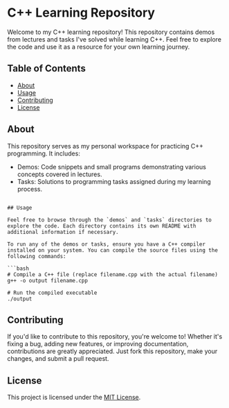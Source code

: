 

# C++ Learning Repository

Welcome to my C++ learning repository! This repository contains demos from lectures and tasks I've solved while learning C++. Feel free to explore the code and use it as a resource for your own learning journey.

## Table of Contents

- [About](#about)
- [Usage](#usage)
- [Contributing](#contributing)
- [License](#license)

## About

This repository serves as my personal workspace for practicing C++ programming. It includes:

- Demos: Code snippets and small programs demonstrating various concepts covered in lectures.
- Tasks: Solutions to programming tasks assigned during my learning process.
```

## Usage

Feel free to browse through the `demos` and `tasks` directories to explore the code. Each directory contains its own README with additional information if necessary.

To run any of the demos or tasks, ensure you have a C++ compiler installed on your system. You can compile the source files using the following commands:

```bash
# Compile a C++ file (replace filename.cpp with the actual filename)
g++ -o output filename.cpp

# Run the compiled executable
./output
```

## Contributing

If you'd like to contribute to this repository, you're welcome to! Whether it's fixing a bug, adding new features, or improving documentation, contributions are greatly appreciated. Just fork this repository, make your changes, and submit a pull request.

## License

This project is licensed under the [MIT License](LICENSE).

